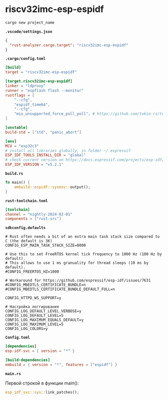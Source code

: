 # riscv32imc-esp-espidf

```bash
cargo new project_name
```

**`.vscode/settings.json`**

```json
{
  "rust-analyzer.cargo.target": "riscv32imc-esp-espidf"
}
```

**`.cargo/config.toml`**

```toml
[build]
target = "riscv32imc-esp-espidf"

[target.riscv32imc-esp-espidf]
linker = "ldproxy"
runner = "espflash flash --monitor"
rustflags = [
    "--cfg",
    "espidf_time64",
    "--cfg",
    "mio_unsupported_force_poll_poll", # https://github.com/tokio-rs/tokio/issues/5866
]

[unstable]
build-std = ["std", "panic_abort"]

[env]
MCU = "esp32c3"
# install all libraries globally, in folder ~/.espressif
ESP_IDF_TOOLS_INSTALL_DIR = "global"
# check current version on https://docs.espressif.com/projects/esp-idf/en/latest/esp32/index.html
ESP_IDF_VERSION = "v5.2.1"
```

**`build.rs`**

```rust
fn main() {
    embuild::espidf::sysenv::output();
}
```

**`rust-toolchain.toml`**

```toml
[toolchain]
channel = "nightly-2024-02-01"
components = ["rust-src"]
```

**`sdkconfig.defaults`**

```
# Rust often needs a bit of an extra main task stack size compared to C (the default is 3K)
CONFIG_ESP_MAIN_TASK_STACK_SIZE=8000

# Use this to set FreeRTOS kernel tick frequency to 1000 Hz (100 Hz by default).
# This allows to use 1 ms granuality for thread sleeps (10 ms by default).
#CONFIG_FREERTOS_HZ=1000

# Workaround for https://github.com/espressif/esp-idf/issues/7631
#CONFIG_MBEDTLS_CERTIFICATE_BUNDLE=n
#CONFIG_MBEDTLS_CERTIFICATE_BUNDLE_DEFAULT_FULL=n

CONFIG_HTTPD_WS_SUPPORT=y

# Настройка логгирования
CONFIG_LOG_DEFAULT_LEVEL_VERBOSE=y
CONFIG_LOG_DEFAULT_LEVEL=5
CONFIG_LOG_MAXIMUM_EQUALS_DEFAULT=y
CONFIG_LOG_MAXIMUM_LEVEL=5
CONFIG_LOG_COLORS=y
```

**`Config.toml`**

```toml
[dependencies]
esp-idf-svc = { version = "*" }

[build-dependencies]
embuild = { version = "*", features = ["espidf"] }
```

**`main.rs`**

Первой строкой в функции main():

```rust
esp_idf_svc::sys::link_patches();
```
